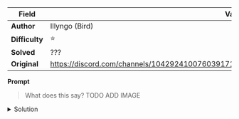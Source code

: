 |Field|Value|
|---|---|
|**Author**|Illyngo (Bird)|
|**Difficulty**|⭐|
|**Solved**|???|
|**Original**|https://discord.com/channels/1042924100760391710/1110625554476040323/1151332694958014544|

**Prompt**
> What does this say?
> TODO ADD IMAGE

<details>
  <summary>Solution</summary>
  
TO BE STUDIED
</details>
